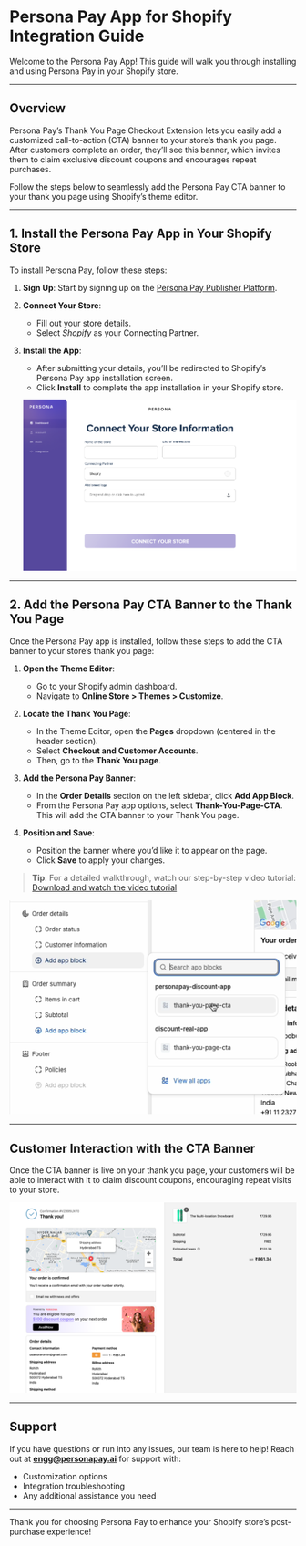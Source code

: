 # Persona Pay App for Shopify Integration Guide

Welcome to the Persona Pay App! This guide will walk you through installing and using Persona Pay in your Shopify store.

---

## Overview

Persona Pay’s Thank You Page Checkout Extension lets you easily add a customized call-to-action (CTA) banner to your store’s thank you page. After customers complete an order, they’ll see this banner, which invites them to claim exclusive discount coupons and encourages repeat purchases.

Follow the steps below to seamlessly add the Persona Pay CTA banner to your thank you page using Shopify’s theme editor.

---

## 1. Install the Persona Pay App in Your Shopify Store

To install Persona Pay, follow these steps:

1. **Sign Up**: Start by signing up on the [Persona Pay Publisher Platform](http://partner.personapay.ai/).
2. **Connect Your Store**:
   - Fill out your store details.
   - Select *Shopify* as your Connecting Partner.
3. **Install the App**:
   - After submitting your details, you’ll be redirected to Shopify’s Persona Pay app installation screen.
   - Click **Install** to complete the app installation in your Shopify store.
  
   ![Connect your Store](https://github.com/persona-3/personapay-app-docs/blob/main/assets/connect-your-store.png?raw=true)

---

## 2. Add the Persona Pay CTA Banner to the Thank You Page

Once the Persona Pay app is installed, follow these steps to add the CTA banner to your store’s thank you page:

1. **Open the Theme Editor**:
   - Go to your Shopify admin dashboard.
   - Navigate to **Online Store > Themes > Customize**.

2. **Locate the Thank You Page**:
   - In the Theme Editor, open the **Pages** dropdown (centered in the header section).
   - Select **Checkout and Customer Accounts**.
   - Then, go to the **Thank You page**.

3. **Add the Persona Pay Banner**:
   - In the **Order Details** section on the left sidebar, click **Add App Block**.
   - From the Persona Pay app options, select **Thank-You-Page-CTA**. This will add the CTA banner to your Thank You page.

4. **Position and Save**:
   - Position the banner where you’d like it to appear on the page.
   - Click **Save** to apply your changes.

> **Tip**: For a detailed walkthrough, watch our step-by-step video tutorial: [Download and watch the video tutorial](https://github.com/persona-3/personapay-app-docs/releases/download/v1/PersonaPay-App-Integration.mov)

![Add Thank you page CTA](https://github.com/persona-3/personapay-app-docs/blob/main/assets/theme-editor.png?raw=true)


---

## Customer Interaction with the CTA Banner

Once the CTA banner is live on your thank you page, your customers will be able to interact with it to claim discount coupons, encouraging repeat visits to your store.

![Thank you page example](https://github.com/persona-3/personapay-app-docs/blob/main/assets/thank-you-page.png?raw=true)

---

## Support

If you have questions or run into any issues, our team is here to help! Reach out at **[engg@personapay.ai](mailto:engg@personapay.ai)** for support with:

- Customization options
- Integration troubleshooting
- Any additional assistance you need

---

Thank you for choosing Persona Pay to enhance your Shopify store’s post-purchase experience!
